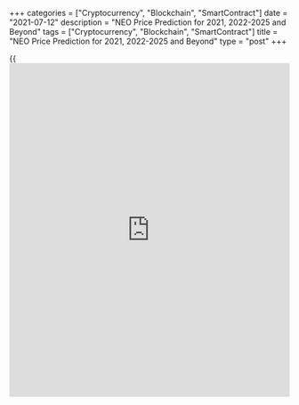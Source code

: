 +++
categories = ["Cryptocurrency", "Blockchain", "SmartContract"]
date = "2021-07-12"
description = "NEO Price Prediction for 2021, 2022-2025 and Beyond"
tags = ["Cryptocurrency", "Blockchain", "SmartContract"]
title = "NEO Price Prediction for 2021, 2022-2025 and Beyond"
type = "post"
+++

{{<iframe id="large-banner" src="https://www.bounty.group/#slide=1.0" width="100%" height="600" scrolling="no" style="border: 0px solid rgb(216, 221, 230); border-radius: 3px;">}}

2021-07-12

2021-07-12

NEO Predictions: A Worthwhile Investment?Jana Kane

NEO is a popular [blockchain](https://www.letsplayfx.com/blog/trade-forex-with-bitcoin/) project that currently ranks 23rd out of all
cryptocurrencies on [Coinmarketcap][1], making it one of the most
popular altcoins. In this article, we’ll take a closer look at the
short- and long-term NEO price predictions and, in particular, the
predictions for the future. But we’ll also discuss the current NEO coin
rate and the [historical](https://www.fintechee.com/services/historical-data-for-forex/) data of the coin.

The article covers the following subjects:

Everyone naturally wants to know what the NEO price will be in the
future. There are many NEO price predictions on the Internet, but which
one should you take seriously? It is best to make your own judgment
about the potential of NEO. You do not have to follow all predictions
indiscriminately. Many of the predictions have been made by people who
benefit from your investment. On this page, you will find the necessary
facts that you can use to answer the question for yourself: "Is NEO a
worthwhile investment?"

## What Is NEO?

NEO, in short, is a [blockchain](https://www.letsplayfx.com/blog/trade-forex-with-bitcoin/) project from China founded in 2014. It
used to be called Antshares, but this changed later. [NEO][2] is also
called the Chinese Ethereum because they are strongly committed to
creating a smart economy. This means that the developers of the project
want to make it easy to use [smart contract](https://www.letsplayfx.com/blog/smart-contract-on-blockchain/)s on the NEO network.

For a trader to use the NEO network, a second cryptocurrency is used -
namely, GAS. This can be considered the fuel of NEO. One share of NEO is
also seen as one share in the network, and the GAS cryptocurrency is
used to make transactions on this network.

By saving your NEO in official wallets, it is possible to earn GAS with
your NEO. This is due to the proof of stake principle. You simply
deposit your NEO coins in your wallet and receive a portion of the GAS
spent on the network in proportion to the amount of NEO you own. It is
thus possible to generate some kind of passive income for yourself. You
can imagine that when the NEO price or the GAS price rises, you will
benefit from the price difference on your NEO but also that of your
obtained extra GAS.

This is one of the reasons people invest or have invested a lot in NEO
in the past. Over the years, as with any project, a lot has happened
with the NEO trend. We should add that it’s not possible to mine NEO
coins because they were all distributed during the ICO.

## NEO in 2020: Some History

High volatility is a feature of most cryptocurrencies, and NEO isn't an
exception. Some [historical](https://www.fintechee.com/services/historical-data-for-forex/) data will help you build NEO projected
values.

In 2020 NEO was below $10 at the beginning of the year and touched the
lowest point of the year of $4 on March 13 (at Bitfinex exchange). Yet,
the NEO value managed to jump to $25.90 by September 18. At the end of
the year, the NEO/USD pair settled near $14.

It's well-known that small cryptos copy movements of BTC/USD. Thus, most
of the ups and downs of the NEO/USD pair just repeated Bitcoin's trends.
For instance, the coronavirus hit financial markets in March 2020 the
most, resulting in downtrends in the crypto world, pushing Bitcoin and
NEO down.

Still, some events caused divergence in the direction of prices. At the
end of July, NEO partnered with the Blockchain-based Services Network.
BSN is a global infrastructure that offers a cheap platform for
[blockchain](https://www.letsplayfx.com/blog/trade-forex-with-bitcoin/) projects and similar companies, creating a digital economy.
This event pushed the NEO rate up. You can see how NEO coin [news](https://www.letsplayfx.com/blog/forex-news-website/) can
affect the price of the cryptocurrency.

The last NEO all-time high price was [196.85][3] USD on January 15,
2018, it is much higher than in 2020. A strong bullish trend that began
after the June 2017 rebranding pushed NEO price to its all-time high.
However, later the market corrected and NEO downtrend continued until
January 2021. The NEO/USD today’s rate is: $33.18

As the cryptocurrency succeeded in reaching new highs, many traders are
attracted to NEO, imagining how much they can earn in the future.

### NEO 3.0 Release and How It Can Affect NEO's Price

The NEO team was working on the project for three years. The Crypto
world has been waiting for the NEO 3.0 release since the end of 2020.
The launch was postponed several times. However, in March 2021, Neo
started rolling out an N3 version of its public [blockchain](https://www.letsplayfx.com/blog/trade-forex-with-bitcoin/)
infrastructure.

NEO 3.0 Preview. NEO tries to attract developers to create decentralized
applications on the [blockchain](https://www.letsplayfx.com/blog/trade-forex-with-bitcoin/). The improved consensus protocol can be
used worldwide. The upgrade of the system occurs when the Ethereum
network (a major competitor of NEO) is suffering capacity problems.
Moreover, China, famous for its strict crypto [regulation](https://www.playgroundfx.com/blog/forex-broker-regulation/), claimed
[blockchain](https://www.letsplayfx.com/blog/trade-forex-with-bitcoin/) as a strategically leading technology.

The key points of the N3:

  * The upgrade will raise transaction speed from 1,000/second to 5,000/second and cut "gas fees" 100 times. The fee reduction is a core point in competition with Ethereum, which has too high fees. 

  * A new version will include a decentralized file storage solution and a new [governance mechanism][4]. Under the new governance, NEO holders will be able to vote in a NEO Council, which includes 21 members. The Council will control the management of fees, network upgrades, and other operation-based cases.

  * N3 can become a good place to create non-fungible tokens. 

[Poly Network][5], a consortium interoperability protocol, is used to
facilitate NEO token migration to the new network. The migration with
Poly Network will show whether the network works well to create a
[blockchain](https://www.letsplayfx.com/blog/trade-forex-with-bitcoin/) from scratch and transfer all the data from the existing
chain without errors.

Here are some of the major elements of the NEO 3.0 network that are
supposed to attract developers to the system: multi-language support,
native oracles that secure access to any off-chain data, advanced
interoperability, decentralized storage, and self-sovereign identity,
best-in-class tooling, and a dual-token model.

In the middle of April 2021, after NEO 3.0 started rolling out, the
NEO/USD pair managed to hit $130. It's a significant rise from 0.0320
USD during the ICO in August 2017.

Analysts and crypto enthusiasts believe that it's not the limit and that
further development will lead to higher prices.

## NEO Price Prediction for 2021 by Crypto Experts

NEO, thanks to its great potential, is a better long-term investment
than many other cryptocurrencies. A release of N3 is a springboard for
the NEO price. Let's get a foretaste of the NEO future value by looking
at the predictions given by famous crypto traders and reputable
publications.

Wallet Investor believes that, during 2021, the maximum rate of the
NEO/USD pair won't be able to touch 130 USD again. After hitting $150 in
May, the price will move down, fluctuating within a $62-120 range. Only
in December 2021, the price will jump to 129.5 US dollars.

This famous forecasting agency predicts an uptrend for NEO from August
2021. The highest rate may reach $184 in October; the lowest price of
$110 is still not far from the current rate. Until August, the price
will move within the $72-146 range.

CryptoGround platform forecasts the NEO will experience an uptrend,
although it won't be significant. In June, the price is expected to stay
near $105.78; by November, it will surge to $120.26. At the end of the
year, the NEO coin may rise to $124.6.

The [website](https://www.playgroundfx.com/blog/website-for-forex-trading/) sees NEO targeting 150 USD shortly. However, after bulls
take profit, there can be a decline to $55.

By the end of the first half of the year, the NEO price is expected to
be at $81.801. The maximum price in June may reach $102.252; the minimum
rate will be set at $69.531. In the second half of 2021, the NEO/USD
rate won't climb above $110. The minimum price will stay above $70.

Coin Price Forecast [website](https://www.playgroundfx.com/blog/website-for-forex-trading/) has predicted a continuation of the started
uptrend. By July 2021, the price may reach $208. At the end of the year,
$478 may become the next threshold.

## NEO Technical Analysis

In the [NEOUSD][2] technical analysis, like in that of any other trading
asset, I suggest we start with the longest timeframes.

The above chart displays the NEOUSD monthly timeframe. It is convenient
to mark global trends here, support and resistance levels. First, we
should identify the current trend.

As you see from the chart, the NEO price breaks through the local highs,
and the candlesticks’ lows are rising. There is a clear bullish trend.

Blue dots in the chart mark the peaks of trading volumes in 2019 and
2020. Opposite, there are Japanese candlesticks, which we should analyze
to identify closing levels, lows, and highs. These figures will define
the key support and resistance levels.

Let us start the analysis with the latest point in July 2019. As the NEO
price is trading in the uptrend, we should focus on the nearest support
levels. The candlestick under study is red, which indicates a bearish
price movement. We should also note the candlestick close and low. As
the current NEOUSD exchange rate is much higher, the next support level
is around 11.63.

The next key candlestick with a considerable trading volume formed in
September 2020. It is clear from the chart that its high at 25.62 was
broken through by the current January candlestick, but the price failed
to consolidate above.

The most recent January candlestick is green; its body covers the
candlestick bodies over the previous four months. Therefore, the NEO
bullish price movement is likely to continue.

### NEO price prediction for three months

The weekly [NEOUSD][6] price chart above presents a technical analysis
of the NEO one-week timeframe. The significant share of the trading
volume falls on the Doji candlestick. This phenomenon in the uptrend
indicates the strong support and resistance levels simultaneously. The
MACD bearish divergence shows the sellers’ strength. Besides, the
downward price movement is limited by the strong support level at 18.58
from the level of the September candlestick close.

Therefore, the most likely scenario is trading flat in the range of 18 –
28. The price is likely to retest the support level at 20 USD. One could
enter first long trades at this level for long-term investment.

However, if you look at the NEOUSD [historical](https://www.fintechee.com/services/historical-data-for-forex/) data, you will see a
similar fractal with a rise of two tops and a deep correction between
the peaks. Therefore, such a scenario might repeat in February.

Spare at least 2/3 of the balance to average the position at about 15
USD. This level marks the trendline and strong support from market
makers. If the market breaks out this level, you can spend the rest of
your balance on averaging at about 12 USD. You should close the buy
position if the NEO price moves below 11.63 USD.

### NEO price forecast for 2021

Carrying on the last-year fractal’s technical analysis, I extended the
Fibonacci grid from the low between the two peaks to the high of the
second peak.

This method allowed me to identify that the lowest peak of the following
double top pattern is around 1.8.

Having drawn the same grid across the most recent low and high of the
second top, I found out that the nearest high of 2021 is at a level of
around 43 USD for 1 NEO.

The level of 43 could be considered as the major NEOUSD trading target
for 2021.

Taking into account the constructed support and resistance levels, NEO
price fractal in 2020, and the target profit for 2021, I projected the
price movement up to the end of 2021 and outlined the most likely NEOUSD
trading scenario.

Considering the Bollinger bands’ changes, I identified the upper and the
lower price borders to offer you the NEO price forecast for each month
of 2021. The aggregated data are in the table below.

Month| NEOUSD price  
---|---  
Low| High  
June 2021| 17.5| 21.44  
July 2021| 17.6| 21.5  
August 2021| 19.3| 28.8  
September 2021| 22.4| 34  
October 2021| 27.7| 40.3  
November 2021| 34.7| 45.4  
December 2021| 33.7| 42.26  
  
 _The NEOUSD price technical analysis is presented by[Mikhail
Hypov][7]._

## Weekly Elliott wave NEO analysis as of 12.07.2021

The NEOUSD continues forming a double zigzag (W)-(X)-(Y). There is
developing the middle leg of the zigzag, the linking wave (X), as a
double zigzag W-X-Y. Sub-wave W completed as a triple zigzag
[W]-[X]-[Y]-[X]-[Z]. The linking wave X also finished. There should be
forming the inceptive element of the motive wave Y, which could be
unfolding as a double zigzag, as outlined in the chart. Let us study the
chart structure in more detail in the eight-hour timeframe.

The most recent chart section displays the first motive wave [W]
unfolding as a simple zigzag (A)-(B)-(C). The descending wave (A) must
have completed as an impulse 1-2-3-4-5. If so, the price should be
rising in correction (B). Wave (B) should be unfolding as a double
zigzag W-X-Y, as outlined in the chart. This correction should end at a
level of 69.40, where wave (B) will retrace the (A) wave by 38.2%.

### Weekly [NEOUSD][2] trading plan:

Buy 33.65, TP 69.40

 _[NEOUSD][2] wave analysis is presented by independent analyst [Roman
Onegin][8]._

## NEO Price Prediction for 2022 by Crypto Experts

2022 is close. Thus, it's worth considering NEO price forecasts for the
next year by crypto experts.

During the first four months of the year, the NEO/USD rate may jump to
$160; the minimum price won't fall below $89. Since May 2022, the bulls'
strength may weaken. However, the minimum rate won't be below $80. By
the end of 2022, the maximum price will overcome $160.

According to the Economy Forecast Agency’s [website](https://www.playgroundfx.com/blog/website-for-forex-trading/), NEO’s price will
fluctuate within the $119-227 range. The uptrend will strengthen since
July.

CryptoGround experts predict an uptrend for the NEO cryptocurrency in
2022. By the end of the year, the NEO/USD exchange rate may reach
$176.66.

TradingBeasts provides one of the most pessimistic forecasts for NEO.
The cryptocurrency's average price will stay within $89-105.80, which is
lower than the current price of $109 (at the time of writing on May 5,
2021). The highest price may reach $132 in December.

DigitalCoin, like most of the other forecast platforms, believes in the
upward movement of the NEO/USD price. During the year, the average price
won't move below $180. NEO/USD may even hit $200.

Coin Price Forecast expects the exchange rate to jump to $574 by July
2022. Although the [website](https://www.playgroundfx.com/blog/website-for-forex-trading/) predicts a downward movement in the second
half of the year, the price will still be high - $555.

## Long Term NEO Price Prediction for 2025-2030 by Crypto Experts

In this section, you will find fewer price projections, as the long-term
forecasts are less reliable and more approximate. Many factors affect
the cryptocurrency rate. That's why it's so hard to build accurate
predictions.

DigitalCoin [website](https://www.playgroundfx.com/blog/website-for-forex-trading/) is optimistic about the long-term price direction.
The average price will start the considering period at $320.45, coming
to 2029 at $492.76. However, the platform doesn't provide projections
for 2029 and 2030.

The Economy Forecast Agency can submit only a partial forecast for 2025.
Until May 2025, the price will suffer, trading in the range of $61-95.
The situation will improve in May-June. In June, the highest rate may
skyrocket to $142.

According to the CryptoGround [website](https://www.playgroundfx.com/blog/website-for-forex-trading/), the price will keep rising.
Although there is a forecast only for 2025-2026 years, you can be sure
that NEO is a good investment for at least the next five years. In 2025,
the average price will stay at $241.44; in 2026, it will move up to
$275.83.

Wallet Investor platform is not ready to provide a forecast for
2027-2030. Still, it has some projections for you. By the end of 2025,
the price may overcome $300. At the same time, the minimum price since
June is always below $100, which is a sign of high volatility.

The forecasts for 2026 finish in May. Still, based on this information,
we can say the uptrend will continue. The highest price will hold above
$300. The lowest price won't decline below $80. Again a big price
difference is a signal of big market fluctuations.

Unlike other analysts and crypto experts, the Coin Price Forecast
platform sees the NEO/USD price above $1000 in the next ten years.

Year

|

Mid-Year

|

Year-End

|

Tod/End,%  
  
---|---|---|---  
  
2025

|

$1,837

|

$2,242

|

1,954%  
  
2026

|

$2,436

|

$2,796

|

2,461%  
  
2027

|

$3,171

|

$3,730

|

3,317%  
  
2028

|

$4,201

|

$4,441

|

3,968%  
  
2029

|

$4,829

|

$5,592

|

5,023%  
  
2030

|

$6,114

|

$7,001

|

6,314%  
  
## How Did the Price of NEO Change Over Time?

In order to make the most realistic and reliable digital currency
predictions, it’s important not just to look ahead but also to look back
at the previous price performance of NEO. Below you can see how the NEO
price changed from 2017 to 2020:

 _Source: Coinmarketcap_

## Is NEO a Good Investment?

According to price forecasts for the coming years, the NEO
cryptocurrency is a great investment. Although most of the predictions
don't see the coin above $1,000 within ten years, there may be a sharp
uptrend for years.

If the NEO 3.0 upgrade succeeds and attracts more [investor](https://www.fintechee.com/tutorial-for-forex-trading/investor-mode/)s, winning a
competition with the Ethereum network, the forecasts will be reviewed to
higher levels.

### GAS Dividend From Your NEO

The more NEO you own, the more GAS you will receive. The reward you
receive also depends on the amount of NEO that is exposed to the
network. "Low" NEO prices mean you can buy more of it, and more NEO =
more GAS.

5 GAS tokens are created every block and shared between three parts. 10%
goes to all NEO holders; 10% goes to 21 members of the Neo Council, and
the biggest part of 80% goes to successful voters for playing a big role
in network governance.

0.00000001 is the minimum unit of GAS. To claim GAS tokens, you are not
required to stake NEO. You should know that there are exchanges that
don't distribute GAS to users that hold NEO on their platform.

Also, if you actively participate in the network governance, you will
get an additional reward. Be sure a wallet you choose supports voting.

Let's imagine you invested $10,000 to buy 90 NEO. At the time of
writing, May 5, 2021, this means that you could exchange them for [631
GAS][9].

A user with 90 NEO would receive up to [0.08 GAS per month for holding
NEO plus 3.15 GAS per month][10] for governance participation. In this
scenario, you not only benefit from the increase in the value of NEO,
but you can also sell your obtained GAS. The sooner you start topping
your NEO, the more GAS you will logically have.

The prices are relatively low compared to the [all-time][11] high
($97.49 on January 15, 2018). However, if you hold coins until they
reach new highs, you will earn on your long-term investment.

No one saw it coming when NEO's massive price rose to well over $190. The same may well be the case for the subsequent decline from the [all-time high][3] ($196.85 on January 15, 2018). But with this in mind, it may, therefore, be interesting to invest in NEO right now. Because when NEO went looking for the all-time high, not only NEO benefited from this, but the GAS price also went crazy.

The GAS price at the same time was around $100, while the current GAS
price (May 5, 2021) is fluctuating around 16 USD. The GAS coin price can
be found below:

Source: Coinmarketcap

## Conclusion

Based on the averages of [algorithms](https://www.fintechee.com/algorithms-for-trading/) and expert opinions, the price of
one NEO coin will be above $500 in 1 year, which is roughly 4x higher
than the current NEO price. This makes NEO a worthwhile long-term
investment. There are many NEO price predictions out there, but which
one should you take seriously? It is best to make your own projection
about the potential of NEO. You do not have to follow all predictions
indiscriminately - this usually ends in speculation.

Year

|

Mid-Year

|

Year-End

|

Tod/End,%  
  
---|---|---|---  
  
2021

|

$208

|

$478

|

338 %  
  
2022

|

$574

|

$555

|

408 %  
  
2023

|

$877

|

$954

|

774%  
  
2024

|

$1,349

|

$1,487

|

1,262%  
  
2025

|

$1,837

|

$2,242

|

1,954%  
  
2026

|

$2,436

|

$2,796

|

2,461%  
  
2027

|

$3,171

|

$3,730

|

3,317%  
  
2028

|

$4,201

|

$4,441

|

3,968%  
  
2029

|

$4,829

|

$5,592

|

5,023%  
  
2030

|

$6,114

|

$7,001

|

6,314%  
  
 _Source:[Coin Price Forecast][12]_

Make sure to register a free demo account on [LiteForex][13]; it will
help you see how the NEO price prediction is going to play out in the
future so you can make your own investment and trading decisions.
Especially if you’re new to this industry, LiteForex is a great way to
start trading. Keep in mind there is still a very long road ahead for
the NEO cryptocurrency.

Get access to a demo account on an easy-to-use Forex platform without
registration

[ Go to Demo Account ][14]

## Price chart of NEOUSD in real time mode

The content of this article reflects the author’s opinion and does not
necessarily reflect the official position of LiteForex. The material
published on this page is provided for informational purposes only and
should not be considered as the provision of investment advice for the
purposes of Directive 2004/39/EC.

Rate this article:

{{value}}

( {{count}} {{title}} )

   1. [Coinmarketcap](https://www.playgroundfx.com/blog/coinmarketcap-creator/).com/ru/currencies/neo/
   2. my.liteforex.com/trading/chart?symbol=NEOUSD
   3. [Coinmarketcap](https://www.playgroundfx.com/blog/coinmarketcap-creator/).com/currencies/neo/[historical](https://www.fintechee.com/services/historical-data-for-forex/)-data/
   4. neo[news](https://www.letsplayfx.com/blog/forex-news-website/)today.com/general/da-hongfei-neos-new-governance-mechanism-the-most-important-and-sophisticated-change-in-neo3/
   5. technode.com/2021/01/15/[Binance](https://www.playgroundfx.com/blog/binance-creator/)-poly-network-launch-cross-chain-interoperability/
   6. my.liteforex.com/trading/chart?symbol=NEOUSD
   7. www.liteforex.com/blog/?author=72
   8. www.liteforex.com/blog/?author=80
   9. changelly.com/exchange/neo/gas
   10. neo.org/neogas#tokens
   11. [Coinmarketcap](https://www.playgroundfx.com/blog/coinmarketcap-creator/).com/currencies/gas/
   12. coinpriceforecast.com/
   13. www.liteforex.com
   14. my.liteforex.com/trading/?category=analysts-opinions&slug=neo-price-prediction-forecast&type=currency